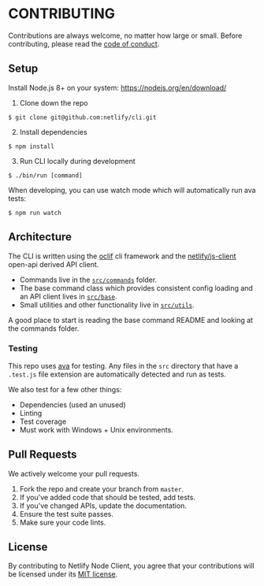 # CONTRIBUTING

Contributions are always welcome, no matter how large or small. Before contributing,
please read the [code of conduct](CODE_OF_CONDUCT.md).

## Setup

Install Node.js 8+ on your system: https://nodejs.org/en/download/

1. Clone down the repo

```sh-session
$ git clone git@github.com:netlify/cli.git
```

2. Install dependencies

```sh-session
$ npm install
```

3. Run CLI locally during development

```sh-session
$ ./bin/run [command]
```

When developing, you can use watch mode which will automatically run ava tests:

```sh-session
$ npm run watch
```

## Architecture

The CLI is written using the [oclif](https://oclif.io/) cli framework and the [netlify/js-client](https://github.com/netlify/js-client) open-api derived API client.

- Commands live in the [`src/commands`](src/commands) folder.
- The base command class which provides consistent config loading and an API client lives in [`src/base`](src/base).
- Small utilities and other functionality live in [`src/utils`](src/utils).

A good place to start is reading the base command README and looking at the commands folder.

### Testing

This repo uses [ava](https://github.com/avajs/ava) for testing. Any files in the `src` directory that have a `.test.js` file extension are automatically detected and run as tests.

We also test for a few other things:

- Dependencies (used an unused)
- Linting
- Test coverage
- Must work with Windows + Unix environments.

## Pull Requests

We actively welcome your pull requests.

1. Fork the repo and create your branch from `master`.
2. If you've added code that should be tested, add tests.
3. If you've changed APIs, update the documentation.
4. Ensure the test suite passes.
5. Make sure your code lints.

## License

By contributing to Netlify Node Client, you agree that your contributions will be licensed
under its [MIT license](LICENSE).
